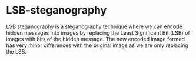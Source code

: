 # LSB-steganography
LSB steganography is a steganography technique where we can encode hidden messages into images by replacing the Least Significant Bit (LSB) of images with bits of the hidden message. The new encoded image formed has very minor differences with the original image as we are only replacing the LSB.
